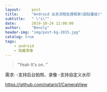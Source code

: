 ```yaml
---
layout:     post
title:      "Android 业务流程处理框架(超轻量级)"
subtitle:   " \"s\""
date:       2019-10-24 12:00:00
author:     "Benzly"
header-img: "img/post-bg-2015.jpg"
catalog: true
tags:
    - android
    - 隐藏录像
---
```


> “Yeah It's on. ”


需求:
-支持后台拍照、录像
-支持自定义水印



https://github.com/natario1/CameraView




